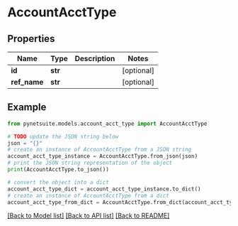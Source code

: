 # AccountAcctType


## Properties

Name | Type | Description | Notes
------------ | ------------- | ------------- | -------------
**id** | **str** |  | [optional] 
**ref_name** | **str** |  | [optional] 

## Example

```python
from pynetsuite.models.account_acct_type import AccountAcctType

# TODO update the JSON string below
json = "{}"
# create an instance of AccountAcctType from a JSON string
account_acct_type_instance = AccountAcctType.from_json(json)
# print the JSON string representation of the object
print(AccountAcctType.to_json())

# convert the object into a dict
account_acct_type_dict = account_acct_type_instance.to_dict()
# create an instance of AccountAcctType from a dict
account_acct_type_from_dict = AccountAcctType.from_dict(account_acct_type_dict)
```
[[Back to Model list]](../README.md#documentation-for-models) [[Back to API list]](../README.md#documentation-for-api-endpoints) [[Back to README]](../README.md)


